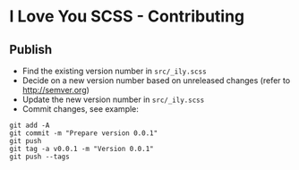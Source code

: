 I Love You SCSS - Contributing
==============================

Publish
-------

- Find the existing version number in `src/_ily.scss`
- Decide on a new version number based on unreleased changes (refer to http://semver.org)
- Update the new version number in `src/_ily.scss`
- Commit changes, see example:

```
git add -A
git commit -m "Prepare version 0.0.1"
git push
git tag -a v0.0.1 -m "Version 0.0.1"
git push --tags 
```
